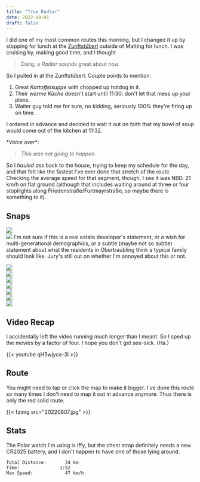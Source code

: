 ```yaml
---
title: "True Radler"
date: 2022-08-01
draft: false
---
```


I did one of my most common routes this morning, but I changed it up by stopping for lunch at the [Zunftstüberl](https://osm.org/go/0JHEh~LW?layers=H&m=&node=510159162) outside of Matting for lunch.  I was cruising by, making good time, and I thought 

> Dang, a *Radler* sounds great about now.

So I pulled in at the Zunftstüberl.  Couple points to mention:

1. Great *Kartoffelsuppe* with chopped up hotdog in it.
2. Their *warme Küche* doesn't start until 11:30; don't let that mess up your plans.
3. Waiter guy told me for sure, no kidding, seriously 100% they're firing up on time.

I ordered in advance and decided to wait it out on faith that my bowl of soup would come out of the kitchen at 11:32.

\**Voice over*\*:
> *This was not going to happen.*

So I *hauled ass* back to the house, trying to keep my schedule for the day, and that felt like the fastest I've ever done that stretch of the route.  Checking the average speed for that segment, though, I see it was NBD.  21 km/h on flat ground (although that includes waiting around at three or four stopilights along Friedenstraße/Furtmayrstraße, so maybe there is something to it).

## Snaps

![](20220807_091828_IMG_20220807_091827890_s.jpg)  
![](20220807_092316_IMG_20220807_092316746_s.jpg)
I'm not sure if this is a real estate developer's statement, or a wish for multi-generational demographics, or a subtle (maybe not so subtle) statement about what the residents in Obertraubling think a typical family should look like.  Jury's still out on whether I'm annoyed about this or not.  

![](20220807_093437_IMG_20220807_093437676_s.jpg)  
![](20220807_093446_IMG_20220807_093446594_s.jpg)  
![](20220807_110802_IMG220807-110802F.JPG_s.jpg)  
![](20220807_111405_IMG_20220807_111405169_s.jpg)  
![](20220807_111714_IMG_20220807_111713299_s.jpg)  
![](20220807_121358_IMG220807-121358F.JPG_s.jpg)  
![](20220807_121443_IMG220807-121443F.JPG_s.jpg)  



## Video Recap
I accidentally left the video running much longer than I meant.  So I sped up the movies by a factor of four.  I hope you don't get see-sick.  (Ha.)

{{< youtube qH5wjyca-3I >}}

## Route
You might need to tap or click the map to make it bigger.  I've done this route so many times I don't need to map it out in advance anymore.  Thus there is only the red solid route.  

{{< fzimg src="20220807.jpg" >}}

## Stats
The Polar watch I'm using is iffy, but the chest strap definitely needs a new CR2025 battery, and I don't happen to have one of those lying around.

```
Total Distance:       34 km 
Time:               1:52
Max Speed:            47 km/h
```

